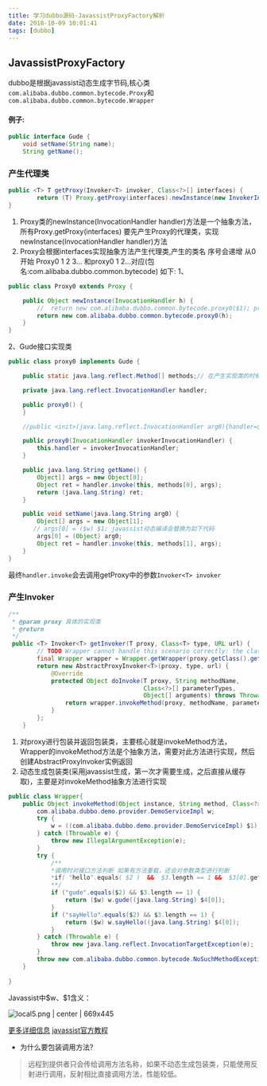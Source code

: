 ```yaml
---
title: 学习dubbo源码-JavassistProxyFactory解析
date: 2018-10-09 10:01:41
tags: [dubbo]
---
```


## <a name="r6yslk"></a>JavassistProxyFactory
dubbo是根据javassist动态生成字节码,核心类`com.alibaba.dubbo.common.bytecode.Proxy`和`com.alibaba.dubbo.common.bytecode.Wrapper`

#### <a name="75bsdw"></a>例子:
```java
public interface Gude {
    void setName(String name);
    String getName();
```


<!--more-->

### <a name="9xtgkv"></a>产生代理类

```java
public <T> T getProxy(Invoker<T> invoker, Class<?>[] interfaces) {
        return (T) Proxy.getProxy(interfaces).newInstance(new InvokerInvocationHandler(invoker));
}

```

1. Proxy类的newInstance(InvocationHandler handler)方法是一个抽象方法，所有Proxy.getProxy(interfaces) 要先产生Proxy的代理类，实现newInstance(InvocationHandler handler)方法
2. Proxy会根据interfaces实现抽象方法产生代理类,产生的类名 序号会递增 从0开始 Proxy0 1 2 3… 和proxy0 1 2…对应(包名:com.alibaba.dubbo.common.bytecode)
如下:
1、
```java
public class Proxy0 extends Proxy {

    public Object newInstance(InvocationHandler h) {
        //  return new com.alibaba.dubbo.common.bytecode.proxy0($1); proxy0和接口实现类对应
        return new com.alibaba.dubbo.common.bytecode.proxy0(h);
    }
}
```
2、Gude接口实现类
```java
public class proxy0 implements Gude {

    public static java.lang.reflect.Method[] methods;// 在产生实现类的时候会赋值  clazz.getField("methods").set(null, methods.toArray(new Method[0]));

    private java.lang.reflect.InvocationHandler handler;

    public proxy0() {
    }

    //public <init>(java.lang.reflect.InvocationHandler arg0){handler=$1;}

    public proxy0(InvocationHandler invokerInvocationHandler) {
        this.handler = invokerInvocationHandler;
    }

    public java.lang.String getName() {
        Object[] args = new Object[0];
        Object ret = handler.invoke(this, methods[0], args);
        return (java.lang.String) ret;
    }

    public void setName(java.lang.String arg0) {
        Object[] args = new Object[1];
       // args[0] = ($w) $1; javassist动态编译会替换为如下代码
        args[0] = (Object) arg0;
        Object ret = handler.invoke(this, methods[1], args);
    }
}
```
最终`handler.invoke`会去调用getProxy中的参数`Invoker<T> invoker`

### <a name="20lmqu"></a>产生Invoker

```java
/**
 * @param proxy 具体的实现类
 * @return
 */
 public <T> Invoker<T> getInvoker(T proxy, Class<T> type, URL url) {
        // TODO Wrapper cannot handle this scenario correctly: the classname contains '$'
        final Wrapper wrapper = Wrapper.getWrapper(proxy.getClass().getName().indexOf('$') < 0 ? proxy.getClass() : type);
        return new AbstractProxyInvoker<T>(proxy, type, url) {
            @Override
            protected Object doInvoke(T proxy, String methodName,
                                      Class<?>[] parameterTypes,
                                      Object[] arguments) throws Throwable {
                return wrapper.invokeMethod(proxy, methodName, parameterTypes, arguments);
            }
        };
    }
```

1. 对proxy进行包装并返回包装类，主要核心就是invokeMethod方法，Wrapper的invokeMethod方法是个抽象方法，需要对此方法进行实现，然后创建AbstractProxyInvoker实例返回
2. 动态生成包装类(采用javassist生成，第一次才需要生成，之后直接从缓存取)，主要是对invokeMethod抽象方法进行实现

```java
public class Wrapper{
    public Object invokeMethod(Object instance, String method, Class<?>[] types, Object[] args) throws NoSuchMethodException, InvocationTargetException){
        com.alibaba.dubbo.demo.provider.DemoServiceImpl w;
        try {
            w = ((com.alibaba.dubbo.demo.provider.DemoServiceImpl) $1);
        } catch (Throwable e) {
            throw new IllegalArgumentException(e);
        }
        try {
            /**
            *调用时对接口方法判断 如果有方法重载，还会对参数类型进行判断
            *if( "hello".equals( $2 )  &&  $3.length == 1 &&  $3[0].getName().equals("java.lang.String") ) 
            **/
            if ("gude".equals($2) && $3.length == 1) {
                return ($w) w.gude((java.lang.String) $4[0]);
            }
            if ("sayHello".equals($2) && $3.length == 1) {
                return ($w) w.sayHello((java.lang.String) $4[0]);
            }
        } catch (Throwable e) {
            throw new java.lang.reflect.InvocationTargetException(e);
        }
        throw new com.alibaba.dubbo.common.bytecode.NoSuchMethodException("Not found method \"" + $2 + "\" in class com.alibaba.dubbo.demo.provider.DemoServiceImpl.");
    }
    
}
```

Javassist中\$w、\$1含义：


![local5.png | center | 669x445](https://gitee.com/zhangguodong/image/raw/master/null/1539051201848-3c499118-9d11-4a6b-a7eb-92ed73e3ffe9.png "")

[更多详细信息](https://www.jianshu.com/p/b9b3ff0e1bf8)
[javassist官方教程](https://github.com/jboss-javassist/javassist/wiki/Tutorial-2)

* 为什么要包装调用方法?
> 远程到提供者只会传给调用方法名称，如果不动态生成包装类，只能使用反射进行调用，反射相比直接调用方法，性能较低。

